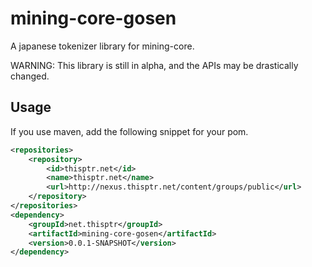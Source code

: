 mining-core-gosen
=================

A japanese tokenizer library for mining-core.

WARNING: This library is still in alpha, and the APIs may be drastically changed.


Usage
-----

If you use maven, add the following snippet for your pom.

```xml
<repositories>
    <repository>
        <id>thisptr.net</id>
        <name>thisptr.net</name>
        <url>http://nexus.thisptr.net/content/groups/public</url>
    </repository>
</repositories>
<dependency>
    <groupId>net.thisptr</groupId>
    <artifactId>mining-core-gosen</artifactId>
    <version>0.0.1-SNAPSHOT</version>
</dependency>
```
